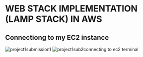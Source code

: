 # WEB STACK IMPLEMENTATION (LAMP STACK) IN AWS
## Connectiong to my EC2 instance
![project1submission1](https://github.com/SegunOrisalade/Darey.io-pbl/assets/135872037/3a45c3fc-e2e7-420f-bc69-e58803c001fa)
![project1sub2connecting to ec2 terminal](https://github.com/SegunOrisalade/Darey.io-pbl/assets/135872037/57deefc0-c266-4b32-aee3-60cb1dc87e81)

